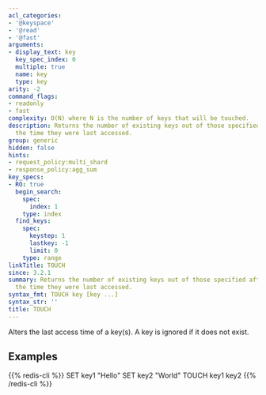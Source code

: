 ```yaml
---
acl_categories:
- '@keyspace'
- '@read'
- '@fast'
arguments:
- display_text: key
  key_spec_index: 0
  multiple: true
  name: key
  type: key
arity: -2
command_flags:
- readonly
- fast
complexity: O(N) where N is the number of keys that will be touched.
description: Returns the number of existing keys out of those specified after updating
  the time they were last accessed.
group: generic
hidden: false
hints:
- request_policy:multi_shard
- response_policy:agg_sum
key_specs:
- RO: true
  begin_search:
    spec:
      index: 1
    type: index
  find_keys:
    spec:
      keystep: 1
      lastkey: -1
      limit: 0
    type: range
linkTitle: TOUCH
since: 3.2.1
summary: Returns the number of existing keys out of those specified after updating
  the time they were last accessed.
syntax_fmt: TOUCH key [key ...]
syntax_str: ''
title: TOUCH
---
```

Alters the last access time of a key(s).
A key is ignored if it does not exist.

## Examples

{{% redis-cli %}}
SET key1 "Hello"
SET key2 "World"
TOUCH key1 key2
{{% /redis-cli %}}

